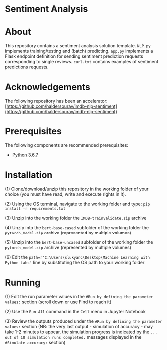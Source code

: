 # Sentiment Analysis
# About

This repository contains a sentiment analysis solution template. `NLP.py` implements training/testing and (batch) predicting. `app.py` implements a Flask endpoint definition for sending sentiment prediction requests corresponding to single reviews. `curl.txt` contains examples of sentiment predictions requests.

# Acknowledgements

The following repository has been an accelerator: [https://github.com/haldersourav/imdb-nlp-sentiment](https://github.com/haldersourav/imdb-nlp-sentiment)

# Prerequisites

The following components are recommended prerequisites:

- [Python 3.6.7](https://www.python.org/downloads/release/python-367/)

# Installation

(1) Clone/download/unzip this repository in the working folder of your choice (you must have read, write and execute rights in it).

(2) Using the OS terminal, navigate to the working folder and type: `pip install -r requirements.txt`

(3) Unzip into the working folder the `IMDB-trainvalidate.zip` archive

(4) Unzip into the `bert-base-cased` subfolder of the working folder the `pytorch_model.zip` archive (represented by multiple volumes)

(5) Unzip into the `bert-base-uncased` subfolder of the working folder the `pytorch_model.zip` archive (represented by multiple volumes)

(6) Edit the `path=r'C:\Users\slukyanc\Desktop\Machine Learning with Python Labs'` line by substituting the OS path to your working folder

# Running

(1) Edit the run parameter values in the `#Run by defining the parameter values:` section (scroll down or use Find to reach it)

(2) Use the `Run All` command in the `Cell` menu in Jupyter Notebook

(3) Review the outputs produced under the `#Run by defining the parameter values:` section (NB: the very last output - simulation of accuracy - may take 1-2 minutes to appear, the simulation progress is indicated by the `... out of 10 simulation runs completed.` messages displayed in the `#Simulate accuracy:` section)